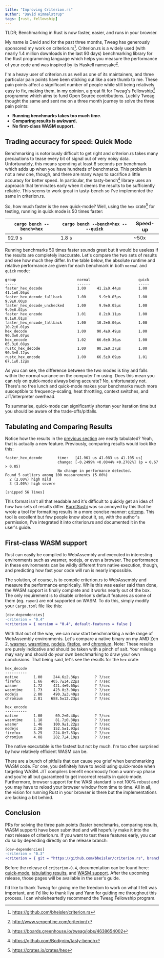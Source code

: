 ```yaml
---
title: "Improving Criterion.rs"
author: "David Himmelstrup"
tags: [rust, fellowship]
---
```


TLDR; Benchmarking in Rust is now faster, easier, and runs in your browser.

My name is David and for the past three months, Tweag has generously sponsored my work on criterion.rs[^criterion-rs]. Criterion.rs is a widely used (with nearly 1.4 million downloads in the last 90 days) benchmarking library for the Rust programming language which helps you measure the performance of your code and was inspired by its Haskell namesake[^criterion-hs].

I'm a heavy user of criterion.rs as well as one of its maintainers, and three particular pain points have been sticking out like a sore thumb to me. These pain points affect a significant number of people while still being relatively easy to fix, making them, in my opinion, a great fit for Tweag's Fellowship[^fellowship] programme which aims to fund Open Source contributions. Luckily Tweag thought the same and sent me on a three month journey to solve the three pain points:

- **Running benchmarks takes too much time.**
- **Comparing results is awkward.**
- **No first-class WASM support.**

## Trading accuracy for speed: Quick Mode

Benchmarking is notoriously difficult to get right and criterion.rs takes many precautions to tease every bit of signal out of very noisy data. Unfortunately, this means spending at least 8 seconds per benchmark which adds up when you have hundreds of benchmarks. This problem is not a new one, though, and there are many ways to sacrifice a little accuracy for better speed. In particular, the tasty-bench[^tasty] library uses an approach that terminates early when it deems the results to be sufficiently reliable. This seems to work great in tasty-bench so I've implemented the same in criterion.rs.

So, how much faster is the new quick-mode? Well, using the `hex` crate[^hex] for testing, running in quick mode is 50 times faster:

| `cargo bench --bench=hex` | `cargo bench --bench=hex -- --quick` | Speed-up |
| ------------------------- | ------------------------------------ | -------- |
| 92.9 s                    | 1.8 s                                | ~50x     |

Running benchmarks 50 times faster sounds great but it would be useless if the results are completely inaccurate. Let's compare the two sets of results and see how much they differ. In the table below, the absolute runtime and relative performance are given for each benchmark in both `normal` and `quick` mode:

```
group                            normal                      quick
-----                            ------                      -----
faster_hex_decode                1.00     41.2±0.44µs        1.00     41.1±0.06µs
faster_hex_decode_fallback       1.00      9.9±0.05µs        1.00      9.9±0.00µs
faster_hex_decode_unchecked      1.00      9.9±0.05µs        1.00      9.9±0.02µs
faster_hex_encode                1.01      8.2±0.11µs        1.00      8.1±0.01µs
faster_hex_encode_fallback       1.00     10.2±0.06µs        1.00     10.2±0.01µs
hex_decode                       1.00     90.4±0.49µs        1.00     90.3±0.07µs
hex_encode                       1.02     66.6±0.36µs        1.00     65.3±0.08µs
rustc_hex_decode                 1.00     90.3±0.37µs        1.00     90.3±0.12µs
rustc_hex_encode                 1.00     66.5±0.69µs        1.01     67.1±0.12µs
```

As you can see, the difference between the two modes is tiny and falls within the normal variance on the computer I'm using. Does this mean you can rely on quick-mode always being accurate? No, unfortunately not. There's no free lunch and quick-mode makes your benchmarks much more susceptible to frequency-scaling, heat throttling, context switches, and JIT/interpreter overhead.

To summarise, quick-mode can significantly shorten your iteration time but you should be aware of the trade-offs/pitfalls.

## Tabulating and Comparing Results

Notice how the results in the [previous section](##trading-accuracy-for-speed-quick-mode) are neatly tabulated? Yeah, that is actually a new feature. Previously, comparing results would look like this:

```
faster_hex_decode       time:   [41.061 us 41.083 us 41.105 us]
                        change: [-0.2499% +0.0044% +0.2702%] (p = 0.67 > 0.05)
                        No change in performance detected.
Found 5 outliers among 100 measurements (5.00%)
  2 (2.00%) high mild
  3 (3.00%) high severe

[snipped 56 lines]
```

This format isn't all that readable and it's difficult to quickly get an idea of how two sets of results differ. [BurntSushi](https://github.com/BurntSushi) was so annoyed by this that he wrote a tool for formatting results in a more concise manner: [critcmp](https://github.com/BurntSushi/critcmp). This tool is excellent but few people know about it, so, with the author's permission, I've integrated it into criterion.rs and documented it in the user's guide.

## First-class WASM support

Rust can easily be compiled to WebAssembly and executed in interesting environments such as wasmer, nodejs, or even a browser. The performance in these environments can be wildly different from native execution, though, and predicting how fast your code will run is nearly impossible.

The solution, of course, is to compile criterion.rs to WebAssembly and measure the performance empirically. While this was easier said than done, the WASM support is finally complete and it works nearly out of the box. The only requirement is to disable criterion's default features as some of them (eg. `rayon`) are not supported on WASM. To do this, simply modify your `Cargo.toml` file like this:

```diff
[dev-dependencies]
-criterion = "0.4"
+criterion = { version = "0.4", default-features = false }
```

With that out of the way, we can now start benchmarking a wide range of WebAssembly environments. Let's compare a native binary on my AMD Zen 2, [wasmer](https://wasmer.io), [wasmtime](https://wasmtime.dev), [nodejs](https://nodejs.org/en/), [firefox](https://www.mozilla.org/en-US/firefox/new/), and [chromium](https://www.chromium.org/chromium-projects/). Note: These results are purely indicative and should be taken with a pinch of salt. Your mileage may vary and should do your own benchmarking to draw your own conclusions. That being said, let's see the results for the `hex` crate:

```
hex_decode
----------
native       1.00     244.6±2.36µs       ? ?/sec
firefox      1.66    405.7±14.22µs       ? ?/sec
wasmer       1.72     421.4±9.65µs       ? ?/sec
wasmtime     1.73     423.0±3.00µs       ? ?/sec
nodejs       2.00     490.3±3.49µs       ? ?/sec
chromium     2.81    688.5±12.23µs       ? ?/sec

hex_encode
----------
native       1.00      69.2±0.40µs       ? ?/sec
wasmtime     1.18      81.7±0.38µs       ? ?/sec
wasmer       1.46     100.9±1.22µs       ? ?/sec
nodejs       2.20     152.5±1.93µs       ? ?/sec
firefox      3.25     224.8±7.53µs       ? ?/sec
chromium     4.08     282.7±4.19µs       ? ?/sec
```

The native executable is the fastest but not by much. I'm too often surprised by how relatively efficient WASM can be.

There are a bunch of pitfalls that can cause you grief when benchmarking WASM code. For one, you definitely have to avoid using quick-mode when targeting WASM. JIT compilers benefit enormously from a warm-up phase and you're all but guaranteed to get incorrect results in quick-mode. Furthermore, browser support for the WASI standard is not 100% robust and you may have to reload your browser window from time to time. All in all, the vision for running Rust in your browser is there but the implementations are lacking a bit behind.

## Conclusion

PRs for solving the three pain points (faster benchmarks, comparing results, WASM support) have been submitted and will hopefully make it into the next release of criterion.rs. If you want to test these features early, you can do so by depending directly on the release branch:

```diff
[dev-dependencies]
-criterion = "0.3"
+criterion = { git = "https://github.com/bheisler/criterion.rs", branch = "version-0.4" }
```

Before the release of `criterion-0.4`, documentation can be found here: [quick-mode](https://github.com/bheisler/criterion.rs/blob/version-0.4/book/src/user_guide/quick_mode.md), [tabulating results](https://github.com/bheisler/criterion.rs/blob/version-0.4/book/src/user_guide/tabulating_results.md), and [WASM support](https://github.com/bheisler/criterion.rs/blob/version-0.4/book/src/user_guide/wasi.md). After the upcoming release, those pages will be available in the user's guide.

I'd like to thank Tweag for giving me the freedom to work on what I felt was important, and I'd like to thank Ilya and Yann for guiding me throughout this process. I can wholeheartedly recommend the Tweag Fellowship program.

[^criterion-rs]: https://github.com/bheisler/criterion.rs
[^criterion-hs]: http://www.serpentine.com/criterion/
[^fellowship]: https://boards.greenhouse.io/tweag/jobs/4638654002
[^tasty]: https://github.com/Bodigrim/tasty-bench
[^hex]: https://crates.io/crates/hex
